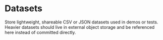 # Datasets

Store lightweight, shareable CSV or JSON datasets used in demos or tests. Heavier datasets should live in external object storage and be referenced here instead of committed directly.
